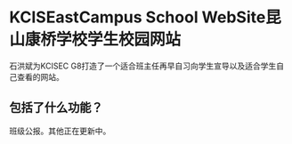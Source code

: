 # KCISEastCampus School WebSite昆山康桥学校学生校园网站
石洪斌为KCISEC G8打造了一个适合班主任再早自习向学生宣导以及适合学生自己查看的网站。

## 包括了什么功能？
班级公报。其他正在更新中。